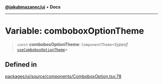 [**@jakubmazanec/ui**](../README.md) • **Docs**

---

# Variable: comboboxOptionTheme

> `const` **comboboxOptionTheme**: `ComponentTheme`\<_typeof_
> [`useComboboxOptionTheme`](../functions/useComboboxOptionTheme.md)\>

## Defined in

[packages/ui/source/components/ComboboxOption.tsx:78](https://github.com/jakubmazanec/tools/blob/05074a1dedd887672f015df129961cd35c75acfe/packages/ui/source/components/ComboboxOption.tsx#L78)
